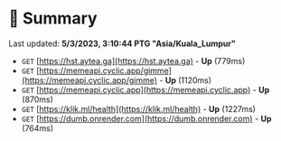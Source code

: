 # 📖 Summary
Last updated: **5/3/2023, 3:10:44 PTG "Asia/Kuala_Lumpur"**

- `GET` [https://hst.aytea.ga](https://hst.aytea.ga) - **Up** (779ms)
- `GET` [https://memeapi.cyclic.app/gimme](https://memeapi.cyclic.app/gimme) - **Up** (1120ms)
- `GET` [https://memeapi.cyclic.app](https://memeapi.cyclic.app) - **Up** (870ms)
- `GET` [https://klik.ml/health](https://klik.ml/health) - **Up** (1227ms)
- `GET` [https://dumb.onrender.com](https://dumb.onrender.com) - **Up** (764ms)
